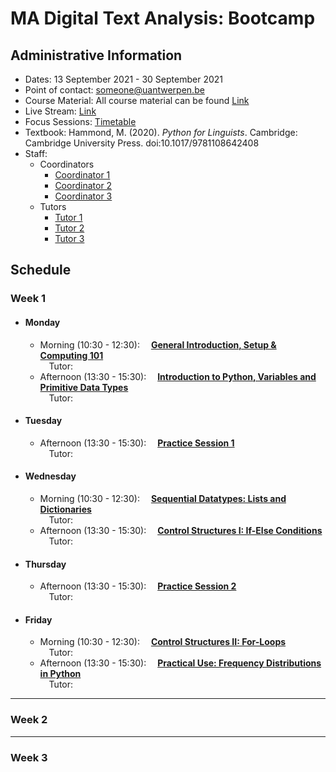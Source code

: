 # MA Digital Text Analysis: Bootcamp 

## Administrative Information
- Dates: 13 September 2021 - 30 September 2021
- Point of contact: [someone@uantwerpen.be](mailto:someone@uantwerpen.be)
- Course Material:  All course material can be found [Link]()
- Live Stream: [Link]()
- Focus Sessions:  [Timetable]()
- Textbook: Hammond, M. (2020). *Python for Linguists*. Cambridge: Cambridge University Press. doi:10.1017/9781108642408
- Staff:
	- Coordinators
		- [Coordinator 1](mailto)
		- [Coordinator 2](mailto)
		- [Coordinator 3](mailto)
	- Tutors
		- [Tutor 1](mailto)
		- [Tutor 2](mailto)
		- [Tutor 3](mailto)

## Schedule
###  Week 1

- #### Monday
	- Morning (10:30 - 12:30): &emsp;**[General Introduction, Setup & Computing 101]()**  
		&emsp;Tutor:
	- Afternoon (13:30 - 15:30): &emsp;**[Introduction to Python, Variables and Primitive Data Types]()**  
		&emsp;Tutor:
- #### Tuesday
	- Afternoon (13:30 - 15:30): &emsp;**[Practice Session 1]()**  
		&emsp;Tutor:
- #### Wednesday
	- Morning (10:30 - 12:30): &emsp;**[Sequential Datatypes: Lists and Dictionaries]()**  
		&emsp;Tutor:
	- Afternoon (13:30 - 15:30): &emsp;**[Control Structures I: If-Else Conditions]()**  
		&emsp;Tutor:
- #### Thursday
	- Afternoon (13:30 - 15:30): &emsp;**[Practice Session 2]()**  
		&emsp;Tutor:
- #### Friday
	- Morning (10:30 - 12:30): &emsp;**[Control Structures II: For-Loops]()**  
		&emsp;Tutor:
	- Afternoon (13:30 - 15:30): &emsp;**[Practical Use: Frequency Distributions in Python]()**  
		&emsp;Tutor:  
*******************************************
###  Week 2

*******************************************
###  Week 3


